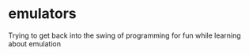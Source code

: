 # emulators
Trying to get back into the swing of programming for fun while learning about emulation
